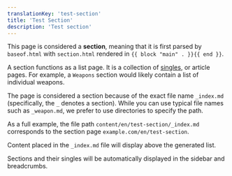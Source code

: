 ```yaml
---
translationKey: 'test-section'
title: 'Test Section'
description: 'Test section'
---
```


This page is considered a **section**, meaning that it is first parsed by `baseof.html` with `section.html` rendered in `{{ block "main" . }}{{ end }}`.

A section functions as a list page. It is a collection of [singles](/test-section/test-single), or article pages. For example, a `Weapons` section would likely contain a list of individual weapons.

The page is considered a section because of the exact file name `_index.md` (specifically, the `_` denotes a section). While you can use typical file names such as `_weapon.md`, we prefer to use directories to specify the path.

As a full example, the file path `content/en/test-section/_index.md` corresponds to the section page `example.com/en/test-section`.

Content placed in the `_index.md` file will display above the generated list.

Sections and their singles will be automatically displayed in the sidebar and breadcrumbs.
